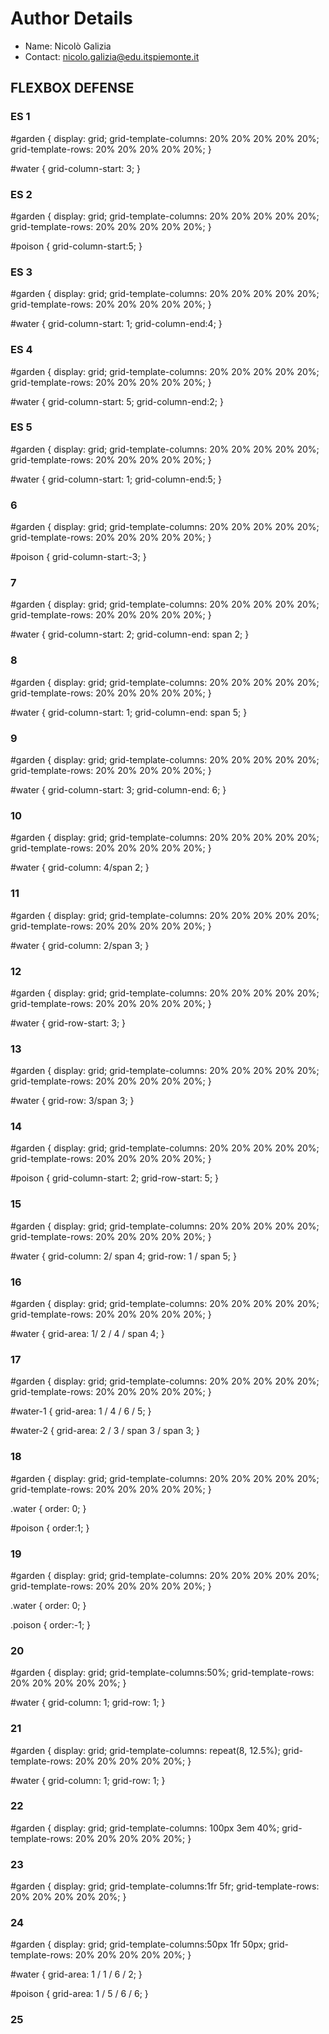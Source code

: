 # Author Details
*   Name: Nicolò Galizia
*   Contact: nicolo.galizia@edu.itspiemonte.it

## FLEXBOX DEFENSE

### ES 1
#garden {
    display: grid;
    grid-template-columns: 20% 20% 20% 20% 20%;
    grid-template-rows: 20% 20% 20% 20% 20%;
}

#water {
    grid-column-start: 3;
}

### ES 2
#garden {
    display: grid;
    grid-template-columns: 20% 20% 20% 20% 20%;
    grid-template-rows: 20% 20% 20% 20% 20%;
}

#poison {
    grid-column-start:5;
}

### ES 3
#garden {
    display: grid;
    grid-template-columns: 20% 20% 20% 20% 20%;
    grid-template-rows: 20% 20% 20% 20% 20%;
}

#water {
    grid-column-start: 1;
    grid-column-end:4;
}

### ES 4
#garden {
    display: grid;
    grid-template-columns: 20% 20% 20% 20% 20%;
    grid-template-rows: 20% 20% 20% 20% 20%;
}

<!-- Non ce bisogno che il valore di end sia piu alto del valore di start -->
#water {
    grid-column-start: 5;
    grid-column-end:2;
}

### ES 5
#garden {
    display: grid;
    grid-template-columns: 20% 20% 20% 20% 20%;
    grid-template-rows: 20% 20% 20% 20% 20%;
}

#water {
    grid-column-start: 1;
    grid-column-end:5;
}

### 6
#garden {
    display: grid;
    grid-template-columns: 20% 20% 20% 20% 20%;
    grid-template-rows: 20% 20% 20% 20% 20%;
}

#poison {
    grid-column-start:-3;
}

### 7
#garden {
    display: grid;
    grid-template-columns: 20% 20% 20% 20% 20%;
    grid-template-rows: 20% 20% 20% 20% 20%;
}

#water {
    grid-column-start: 2;
    grid-column-end: span 2;
}

### 8
#garden {
    display: grid;
    grid-template-columns: 20% 20% 20% 20% 20%;
    grid-template-rows: 20% 20% 20% 20% 20%;
}

#water {
    grid-column-start: 1;
    grid-column-end: span 5;
}

### 9
#garden {
    display: grid;
    grid-template-columns: 20% 20% 20% 20% 20%;
    grid-template-rows: 20% 20% 20% 20% 20%;
}

#water {
    grid-column-start: 3;
    grid-column-end: 6;
}

### 10
#garden {
    display: grid;
    grid-template-columns: 20% 20% 20% 20% 20%;
    grid-template-rows: 20% 20% 20% 20% 20%;
}

#water {
    grid-column: 4/span 2;
}

### 11
#garden {
    display: grid;
    grid-template-columns: 20% 20% 20% 20% 20%;
    grid-template-rows: 20% 20% 20% 20% 20%;
}

#water {
    grid-column: 2/span 3;
}

### 12
#garden {
    display: grid;
    grid-template-columns: 20% 20% 20% 20% 20%;
    grid-template-rows: 20% 20% 20% 20% 20%;
}

#water {
    grid-row-start: 3;
}

### 13
#garden {
    display: grid;
    grid-template-columns: 20% 20% 20% 20% 20%;
    grid-template-rows: 20% 20% 20% 20% 20%;
}

#water {
    grid-row: 3/span 3;
}

### 14
#garden {
    display: grid;
    grid-template-columns: 20% 20% 20% 20% 20%;
    grid-template-rows: 20% 20% 20% 20% 20%;
}

#poison {
    grid-column-start: 2;
    grid-row-start: 5;
}

### 15
#garden {
    display: grid;
    grid-template-columns: 20% 20% 20% 20% 20%;
    grid-template-rows: 20% 20% 20% 20% 20%;
}

#water {
    grid-column: 2/ span 4;
    grid-row: 1 / span 5; 
}

### 16
#garden {
    display: grid;
    grid-template-columns: 20% 20% 20% 20% 20%;
    grid-template-rows: 20% 20% 20% 20% 20%;
}

#water {
    grid-area: 1/ 2 / 4 / span 4;
}

### 17
#garden {
    display: grid;
    grid-template-columns: 20% 20% 20% 20% 20%;
    grid-template-rows: 20% 20% 20% 20% 20%;
}

#water-1 {
    grid-area: 1 / 4 / 6 / 5;
}

#water-2 {
    grid-area: 2 / 3 / span 3 / span 3;
}

### 18
#garden { 
    display: grid; 
    grid-template-columns: 20% 20% 20% 20% 20%; 
    grid-template-rows: 20% 20% 20% 20% 20%; 
} 

.water { 
    order: 0; 
} 

#poison {
    order:1;
}

### 19 
#garden {
    display: grid;
    grid-template-columns: 20% 20% 20% 20% 20%;
    grid-template-rows: 20% 20% 20% 20% 20%;
}

.water {
    order: 0;
}

.poison {
    order:-1;
}

### 20
#garden {
    display: grid;
    grid-template-columns:50%;
    grid-template-rows: 20% 20% 20% 20% 20%;
}   

#water {
    grid-column: 1;
    grid-row: 1;
}

### 21
#garden {
  display: grid;
grid-template-columns: repeat(8, 12.5%);
  grid-template-rows: 20% 20% 20% 20% 20%;
}

#water {
  grid-column: 1;
  grid-row: 1;
}

### 22
#garden {
    display: grid;
    grid-template-columns: 100px 3em 40%;
    grid-template-rows: 20% 20% 20% 20% 20%;
}

### 23
#garden {
    display: grid;
    grid-template-columns:1fr 5fr;
    grid-template-rows: 20% 20% 20% 20% 20%;
}

<!-- FIXME: Rifare questo esercizio e andare avanti con gli altri -->
### 24 
#garden {
    display: grid;
    grid-template-columns:50px 1fr 50px;
    grid-template-rows: 20% 20% 20% 20% 20%;
}

#water {
    grid-area: 1 / 1 / 6 / 2;
}

#poison {
    grid-area: 1 / 5 / 6 / 6;
}

### 25
